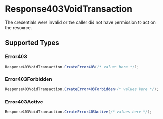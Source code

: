 # Response403VoidTransaction

The credentials were invalid or the caller did not have permission to act on the resource.


## Supported Types

### Error403

```csharp
Response403VoidTransaction.CreateError403(/* values here */);
```

### Error403Forbidden

```csharp
Response403VoidTransaction.CreateError403Forbidden(/* values here */);
```

### Error403Active

```csharp
Response403VoidTransaction.CreateError403Active(/* values here */);
```
